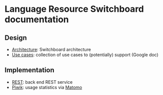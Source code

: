 # Language Resource Switchboard documentation

## Design
* [Architecture](Architecture.md): Switchboard architecture
* [Use cases](https://docs.google.com/document/d/1LpkkJNevgpF1tLKHZpAukOdwiqo88N53jhD7Fw7CuBg): collection of use cases to (potentially) support (Google doc)

## Implementation
* [REST](Rest.md): back end REST service
* [Piwik](Piwik.md): usage statistics via [Matomo](http://matomo.org/)
